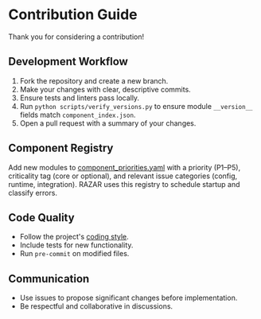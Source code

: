# Contribution Guide

Thank you for considering a contribution!

## Development Workflow

1. Fork the repository and create a new branch.
2. Make your changes with clear, descriptive commits.
3. Ensure tests and linters pass locally.
4. Run `python scripts/verify_versions.py` to ensure module `__version__` fields match `component_index.json`.
5. Open a pull request with a summary of your changes.

## Component Registry

Add new modules to [component_priorities.yaml](component_priorities.yaml) with a priority (P1–P5), criticality tag (core or optional), and relevant issue categories (config, runtime, integration). RAZAR uses this registry to schedule startup and classify errors.

## Code Quality

- Follow the project's [coding style](coding_style.md).
- Include tests for new functionality.
- Run `pre-commit` on modified files.

## Communication

- Use issues to propose significant changes before implementation.
- Be respectful and collaborative in discussions.
